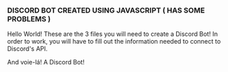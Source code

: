 ### DISCORD BOT CREATED USING JAVASCRIPT ( HAS SOME PROBLEMS )

Hello World! These are the 3 files you will need to create a Discord Bot! In order to work, you will have to fill out the information needed to connect to Discord's API.


And voie-lá! A Discord Bot!
